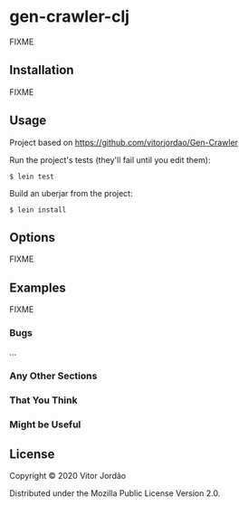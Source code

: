 # gen-crawler-clj

FIXME

## Installation

FIXME

## Usage

Project based on https://github.com/vitorjordao/Gen-Crawler

Run the project's tests (they'll fail until you edit them):

    $ lein test

Build an uberjar from the project:

    $ lein install

## Options

FIXME

## Examples

FIXME

### Bugs

...

### Any Other Sections
### That You Think
### Might be Useful

## License

Copyright © 2020 Vitor Jordão

Distributed under the Mozilla Public License Version 2.0.
